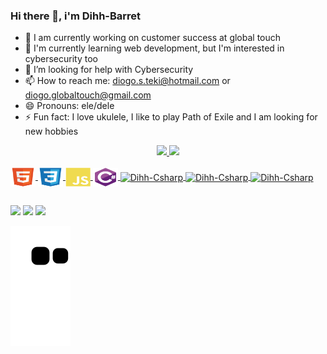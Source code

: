### Hi there 👋, i'm Dihh-Barret

- 🔭 I am currently working on customer success at global touch
- 🌱 I'm currently learning web development, but I'm interested in cybersecurity too
- 🤔 I’m looking for help with Cybersecurity
- 📫 How to reach me: diogo.s.teki@hotmail.com or diogo.globaltouch@gmail.com
- 😄 Pronouns: ele/dele
- ⚡ Fun fact: I love ukulele, I like to play Path of Exile and I am looking for new hobbies
<div align="center">
  <a href="https://github.com/Dihh-barret">
  <img height="180em" src="https://github-readme-stats.vercel.app/api?username=Dihh-barret&show_icons=true&theme=aura&include_all_commits=true&count_private=true"/>
  <img height="180em" src="https://github-readme-stats.vercel.app/api/top-langs/?username=Dihh-barret&layout=compact&langs_count=7&theme=aura"/>
</div>
  <div style="display: inline_block"><br>
  <img align="center" alt="Dihh-HTML" height="30" width="40" src="https://raw.githubusercontent.com/devicons/devicon/master/icons/html5/html5-original.svg">
  <img align="center" alt="Dihh-CSS" height="30" width="40" src="https://raw.githubusercontent.com/devicons/devicon/master/icons/css3/css3-original.svg">
  <img align="center" alt="Dihh-Js" height="30" width="40" src="https://raw.githubusercontent.com/devicons/devicon/master/icons/javascript/javascript-plain.svg">
  <img align="center" alt="Dihh-Csharp" height="30" width="40" src="https://raw.githubusercontent.com/devicons/devicon/master/icons/csharp/csharp-original.svg">
  <img align="center" alt="Dihh-Csharp" height="30" width="40" src="https://cdn.jsdelivr.net/gh/devicons/devicon/icons/c/c-original.svg">
  <img align="center" alt="Dihh-Csharp" height="30" width="40" src="https://cdn.jsdelivr.net/gh/devicons/devicon/icons/dot-net/dot-net-original.svg">
  <img align="center" alt="Dihh-Csharp" height="30" width="40" src="https://cdn.jsdelivr.net/gh/devicons/devicon/icons/java/java-original.svg">
</div>

  ##
  
<div>
  <a href="https://www.instagram.com/diogo_barret/" target="_blank"><img src="https://img.shields.io/badge/-Instagram-%23E4405F?style=for-the-badge&logo=instagram&logoColor=white" target="_blank"></a>
  <a href = "mailto:diogo.globaltouch@gmail.com"><img src="https://img.shields.io/badge/-Gmail-%23333?style=for-the-badge&logo=gmail&logoColor=white" target="_blank"></a>
  <a href="https://www.linkedin.com/in/diogo-barreto-0abb04192/" target="_blank"><img src="https://img.shields.io/badge/-LinkedIn-%230077B5?style=for-the-badge&logo=linkedin&logoColor=white" target="_blank"></a> 
  
  ![Snake animation](https://github.com/Dihh-barret/Dihh-barret/blob/output/github-contribution-grid-snake.svg)
  
</div>
  
